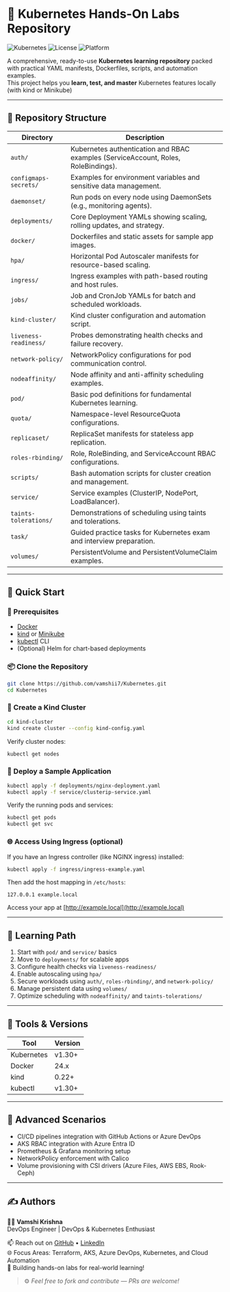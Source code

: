 # 🌟 Kubernetes Hands-On Labs Repository

![Kubernetes](https://img.shields.io/badge/Kubernetes-v1.30-blue?logo=kubernetes)
![License](https://img.shields.io/badge/license-MIT-green)
![Platform](https://img.shields.io/badge/platform-kind%20%7C%20minikube%20%7C%20AKS-blueviolet)

A comprehensive, ready-to-use **Kubernetes learning repository** packed with practical YAML manifests, Dockerfiles, scripts, and automation examples.  
This project helps you **learn, test, and master** Kubernetes features locally (with kind or Minikube)

---

## 📁 Repository Structure

| Directory | Description |
|------------|-------------|
| `auth/` | Kubernetes authentication and RBAC examples (ServiceAccount, Roles, RoleBindings). |
| `configmaps-secrets/` | Examples for environment variables and sensitive data management. |
| `daemonset/` | Run pods on every node using DaemonSets (e.g., monitoring agents). |
| `deployments/` | Core Deployment YAMLs showing scaling, rolling updates, and strategy. |
| `docker/` | Dockerfiles and static assets for sample app images. |
| `hpa/` | Horizontal Pod Autoscaler manifests for resource-based scaling. |
| `ingress/` | Ingress examples with path-based routing and host rules. |
| `jobs/` | Job and CronJob YAMLs for batch and scheduled workloads. |
| `kind-cluster/` | Kind cluster configuration and automation script. |
| `liveness-readiness/` | Probes demonstrating health checks and failure recovery. |
| `network-policy/` | NetworkPolicy configurations for pod communication control. |
| `nodeaffinity/` | Node affinity and anti-affinity scheduling examples. |
| `pod/` | Basic pod definitions for fundamental Kubernetes learning. |
| `quota/` | Namespace-level ResourceQuota configurations. |
| `replicaset/` | ReplicaSet manifests for stateless app replication. |
| `roles-rbinding/` | Role, RoleBinding, and ServiceAccount RBAC configurations. |
| `scripts/` | Bash automation scripts for cluster creation and management. |
| `service/` | Service examples (ClusterIP, NodePort, LoadBalancer). |
| `taints-tolerations/` | Demonstrations of scheduling using taints and tolerations. |
| `task/` | Guided practice tasks for Kubernetes exam and interview preparation. |
| `volumes/` | PersistentVolume and PersistentVolumeClaim examples. |

---

## 🚀 Quick Start

### 🧩 Prerequisites
- [Docker](https://docs.docker.com/get-docker/)
- [kind](https://kind.sigs.k8s.io/) or [Minikube](https://minikube.sigs.k8s.io/docs/start/)
- [kubectl](https://kubernetes.io/docs/tasks/tools/) CLI
- (Optional) Helm for chart-based deployments

### 📦 Clone the Repository

```bash
git clone https://github.com/vamshii7/Kubernetes.git
cd Kubernetes
```

### 🧱 Create a Kind Cluster

```bash
cd kind-cluster
kind create cluster --config kind-config.yaml
```

Verify cluster nodes:
```bash
kubectl get nodes
```

### 🐳 Deploy a Sample Application

```bash
kubectl apply -f deployments/nginx-deployment.yaml
kubectl apply -f service/clusterip-service.yaml
```

Verify the running pods and services:
```bash
kubectl get pods
kubectl get svc
```

### 🌐 Access Using Ingress (optional)

If you have an Ingress controller (like NGINX ingress) installed:

```bash
kubectl apply -f ingress/ingress-example.yaml
```
Then add the host mapping in `/etc/hosts`:
```
127.0.0.1 example.local
```
Access your app at [http://example.local](http://example.local)

---

## 🧠 Learning Path

1. Start with `pod/` and `service/` basics  
2. Move to `deployments/` for scalable apps  
3. Configure health checks via `liveness-readiness/`  
4. Enable autoscaling using `hpa/`  
5. Secure workloads using `auth/`, `roles-rbinding/`, and `network-policy/`  
6. Manage persistent data using `volumes/`  
7. Optimize scheduling with `nodeaffinity/` and `taints-tolerations/`  

---

## 🧰 Tools & Versions

| Tool | Version |
|------|----------|
| Kubernetes | v1.30+ |
| Docker | 24.x |
| kind | 0.22+ |
| kubectl | v1.30+ |

---

## 🧪 Advanced Scenarios

- CI/CD pipelines integration with GitHub Actions or Azure DevOps  
- AKS RBAC integration with Azure Entra ID  
- Prometheus & Grafana monitoring setup  
- NetworkPolicy enforcement with Calico  
- Volume provisioning with CSI drivers (Azure Files, AWS EBS, Rook-Ceph)

---

## ✍️ Authors

👨‍💻 **Vamshi Krishna**  
DevOps Engineer | DevOps & Kubernetes Enthusiast  

📫 Reach out on  [GitHub](https://github.com/vamshii7)   •  [LinkedIn](https://www.linkedin.com/in/vamshi7/)  
🌐 Focus Areas: Terraform, AKS, Azure DevOps, Kubernetes, and Cloud Automation  
🚀 Building hands-on labs for real-world learning!  

> ⚙️ _Feel free to fork and contribute — PRs are welcome!_
